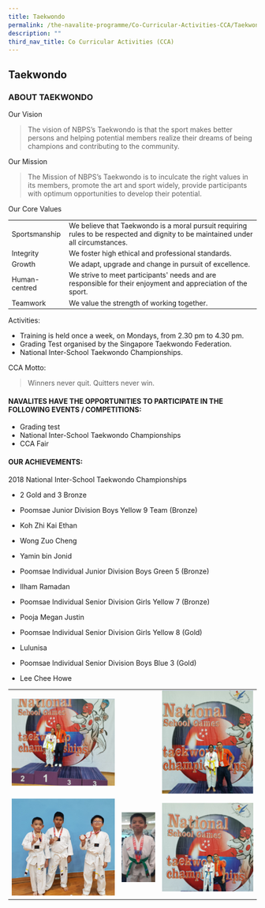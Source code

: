 ```yaml
---
title: Taekwondo
permalink: /the-navalite-programme/Co-Curricular-Activities-CCA/Taekwondo/
description: ""
third_nav_title: Co Curricular Activities (CCA)
---
```



## Taekwondo 

### ABOUT TAEKWONDO

Our Vision

> The vision of NBPS’s Taekwondo is that the sport makes better persons and helping potential members realize their dreams of being champions and contributing to the community.

  

Our Mission

> The Mission of NBPS’s Taekwondo is to inculcate the right values in its members, promote the art and sport widely, provide participants with optimum opportunities to develop their potential.

  

Our Core Values

|                |                                                                                                                                    |
|----------------|------------------------------------------------------------------------------------------------------------------------------------|
|  Sportsmanship | We believe that Taekwondo is a moral pursuit requiring rules to be respected and dignity to be maintained under all circumstances. |
|    Integrity   |                                         We foster high ethical and professional standards.                                         |
|      Growth    |                                       We adapt, upgrade and change in pursuit of excellence.                                       |
| Human-centred  |            We strive to meet participants' needs and are responsible for their enjoyment and appreciation of the sport.            |
|     Teamwork   |                                             We value the strength of working together.                                             |


Activities:

*   Training is held once a week, on Mondays, from 2.30 pm to 4.30 pm.
*   Grading Test organised by the Singapore Taekwondo Federation.
*   National Inter-School Taekwondo Championships.

CCA Motto: 

> Winners never quit. Quitters never win.
> 
>   

#### NAVALITES HAVE THE OPPORTUNITIES TO PARTICIPATE IN THE FOLLOWING EVENTS / COMPETITIONS:  

*   Grading test
*   National Inter-School Taekwondo Championships
*   CCA Fair

  

#### OUR ACHIEVEMENTS:

2018 National Inter-School Taekwondo Championships

*   2 Gold and 3 Bronze

*   Poomsae Junior Division Boys Yellow 9 Team (Bronze)

*   Koh Zhi Kai Ethan
*   Wong Zuo Cheng
*   Yamin bin Jonid

*   Poomsae Individual Junior Division Boys Green 5 (Bronze)

*   Ilham Ramadan 

*   Poomsae Individual Senior Division Girls Yellow 7 (Bronze)

*   Pooja Megan Justin

*   Poomsae Individual Senior Division Girls Yellow 8 (Gold)

*   Lulunisa

*   Poomsae Individual Senior Division Boys Blue 3 (Gold)

*   Lee Chee Howe



| |  | |
| -------- | -------- | -------- |
|  ![](/images/award%204.png)   |      |    ![](/images/award%203.png)  |
|   ![](/images/award%201.png)  |   ![](/images/award%202.png)   |   ![](/images/award%205.png)   |

